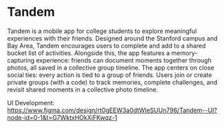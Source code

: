 # Tandem
Tandem is a mobile app for college students to explore meaningful experiences with their friends. Designed around the Stanford campus and Bay Area, Tandem encourages users to complete and add to a shared bucket list of activities. Alongside this, the app features a memory-capturing experience: friends can document moments together through photos, all saved in a collective group timeline. The app centers on close social ties: every action is tied to a group of friends. Users join or create private groups (with a code) to track memories, complete challenges, and revisit shared moments in a collective photo timeline.



UI Development: https://www.figma.com/design/rt0gEEW3a0dtWleSUUn796/Tandem--UI?node-id=0-1&t=G7WktxHOkXiFKwqz-1






